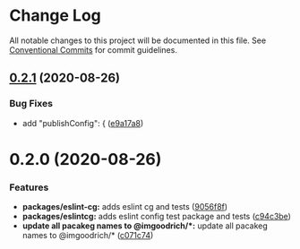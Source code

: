 # Change Log

All notable changes to this project will be documented in this file.
See [Conventional Commits](https://conventionalcommits.org) for commit guidelines.

## [0.2.1](https://github.com/LeeMellon/cicd-practice/compare/@imgoodrich/elsint-cg@0.2.0...@imgoodrich/elsint-cg@0.2.1) (2020-08-26)


### Bug Fixes

* add   "publishConfig": { ([e9a17a8](https://github.com/LeeMellon/cicd-practice/commit/e9a17a8a8c270d64fc816d0e23b360477bfb695b))





# 0.2.0 (2020-08-26)


### Features

* **packages/eslint-cg:** adds eslint cg and tests ([9056f8f](https://github.com/LeeMellon/cicd-practice/commit/9056f8fe99143e17f052b353ba59070fda45ea00))
* **packages/eslintcg:** adds eslint config test package and tests ([c94c3be](https://github.com/LeeMellon/cicd-practice/commit/c94c3bef53997329aeca3459488cfc000d4271a1))
* **update all pacakeg names to @imgoodrich/*:** update all pacakeg names to @imgoodrich/* ([c071c74](https://github.com/LeeMellon/cicd-practice/commit/c071c746ea334b9ffafb2c9648fd128316e2c247))
